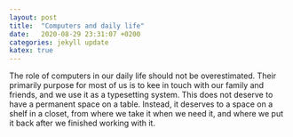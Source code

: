```yaml
---
layout: post
title:  "Computers and daily life"
date:   2020-08-29 23:31:07 +0200
categories: jekyll update
katex: true
---
```


The role of computers in our daily life should not be overestimated. Their primarily purpose for most of us is to kee in touch with our family and friends, and we use it as a typesetting system. This does not deserve to have a permanent space on a table. Instead, it deserves to a space on a shelf in a closet, from where we take it when we need it, and where we put it back after we finished working with it.  
